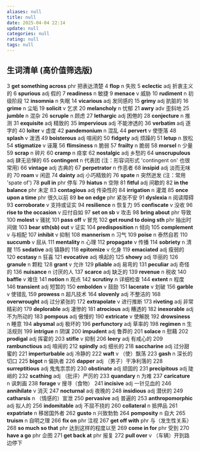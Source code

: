 ```yaml
---
aliases: null
title: null
date: 2025-04-04 22:14
update: null
categories: null
rating: null
tags: null
---
```

## 生词清单 (高价值筛选版)

3  **get something across** phr 把表达清楚
4  **flop** n 失败
5  **eclectic** adj 折衷主义的
6  **spurious** adj 假的
7 **readiness** n 敏捷
9  **menace** v 威胁
10 **rudiment** n 初级阶段
12 **insomnia** n 失眠
14 **vicarious** adj 发同感的
15 **grimy** adj 肮脏的
16 **grime** n 尘垢
19 **solicit** v 乞求
20 **melancholy** n 忧郁
21 **awry** adv 歪斜地
25 **jumble** n 混杂
26 **scruple** n 顾虑
27 **lethargic** adj 困倦的
28 **conjecture** n 推测
31 **exquisite** adj 精致的
35 **impervious** adj 不能渗透的
36 **verbatim** adj 逐字的
40 **loiter** v 虚度
42 **pandemonium** n 混乱
44 **pervert** v 使堕落
48 **splash** v 泼洒
49 **boisterous** adj 喧闹的
50 **fidgety** adj 烦躁的
51 **letup** n 放松
54 **stigmatize** v 诬蔑
56 **flimsiness** n 脆弱
57 **frailty** n 脆弱
58 **morsel** n 少量
59 **scrap** n 碎片
60 **cramp** n 痉挛
62 **nostalgic** adj 乡愁的
64 **unscrupulous** adj 肆无忌惮的
65 **contingent** n 代表团 (注：形容词形式 'contingent on' 也很常用)
66 **vintage** adj 古典的
67 **perpetrator** n 作恶者
68 **insipid** adj 淡而无味的
70 **roam** v 闲逛
74 **dainty** adj 小巧精致的
76 **spate** n 突然迸发 (注：常用 'spate of')
78 **pull in** phr 停车
79 **hiatus** n 空隙
81 **fitful** adj 间歇的
82 **in the balance** phr 未定
83 **contagious** adj 传染性的
84 **irrigation** n 灌溉
85 **once upon a time** phr 很久以前
89 **be on edge** phr 紧张不安
91 **dyslexia** n 阅读障碍
93 **corroborate** v 支持或证实
94 **resilience** n 恢复力
95 **confiscate** v 没收
96 **rise to the occasion** v 应付自如
97 **set on sb** v 攻击
98 **bring about** phr 导致
100 **molest** v 骚扰
101 **pass off** v 冒充
102 **get round to doing sth** phr 抽出时间做
103 **bear sth(sb) out** v 证实
104 **predisposition** n 倾向
105 **complement** v 与相配
107 **inhibit** v 抑制
108 **mannerism** n 习气
109 **poise** n 泰然自若
110 **succumb** v 屈从
111 **mentality** n 心理
112 **propagate** v 传播
114 **sobriety** n 清醒
115 **sedative** adj 镇静的
118 **epitomize** v 化身
119 **emaciated** adj 瘦弱的
120 **ecstasy** n 狂喜
121 **evocative** adj 唤起的
125 **showy** adj 华丽的
126 **granule** n 颗粒
128 **grant** v 允许
129 **pliable** adj 易弯的
131 **peculiar** adj 奇怪的
136 **nuisance** n 讨厌的人
137 **scarce** adj 缺乏的
139 **revenue** n 税收
140 **baffle** v 难住
141 **notion** n 观点
142 **scrutiny** n 详细检查
144 **extent** n 程度
146 **transient** adj 短暂的
150 **embolden** v 鼓励
151 **lacerate** v 划破
156 **garble** v 使错乱
159 **prowess** n 超凡技术
164 **slovenly** adj 不整洁的
168 **overwrought** adj 过分紧张的
172 **extrapolate** v 进行推断
173 **riveting** adj 非常精彩的
179 **deplorable** adj 凄惨的
181 **atrocious** adj 糟透的
182 **inexorable** adj 不为所动的
183 **pompous** adj 傲慢的
190 **extricate** v 使解脱
192 **drowsiness** n 睡意
194 **abysmal** adj 极坏的
196 **perfunctory** adj 草率的
198 **regimen** n 生活规则
199 **intrigue** n 阴谋
200 **impudent** adj 鲁莽的
201 **solace** n 慰藉
202 **prodigal** adj 挥霍的
203 **stifle** v 抑制
206 **leery** adj 有戒心的
209 **rambunctious** adj 喧闹的
212 **spindly** adj 细长的
218 **saccharine** adj 过分甜蜜的
221 **imperturbable** adj 冷静的
222 **waft** v （使）飘荡
223 **gash** n 深长的切口
225 **bigot** n 偏执者
226 **dapper** adj （男子）干净利落的
228 **surreptitious** adj 鬼鬼祟祟的
230 **obstinate** adj 顽固的
231 **precipitous** adj 陡峭的
232 **scathing** adj （批评）严厉的
233 **quandary** n 为难
237 **caricature** n 讽刺画
238 **forage** v 搜寻（食物）
241 **incisive** adj 一针见血的
246 **annihilate** v 消灭
247 **nocturnal** adj 夜晚的
248 **insidious** adj 潜伏的
249 **catharsis** n （情感的）宣泄
250 **pervasive** adj 普遍的
253 **anthropomorphic** adj 拟人的
256 **indomitable** adj 不屈不挠的
260 **collateral** n 抵押品
261 **expatriate** n 移居国外者
262 **gusto** n 兴致勃勃
264 **pomposity** n 自大
265 **truism** n 自明之理
266 **fix on** phr 注视
267 **get off with** phr 与（发生性关系）
268 **so much so that** phr 达到这样的程度以至
269 **come in for** phr 受到
270 **have a go** phr 企图
271 **get back at** phr 报复
272 **pull over** v （车辆）开到路边停下